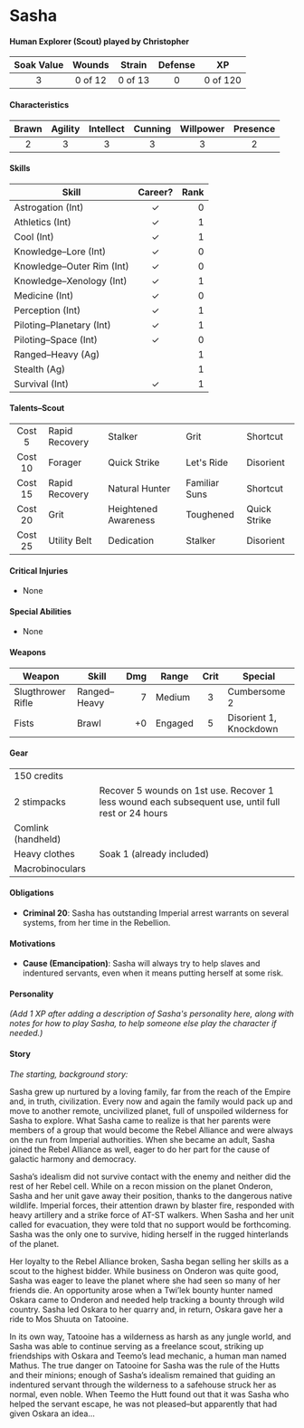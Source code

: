 # Sasha

#### Human Explorer (Scout) played by Christopher

| Soak Value | Wounds  | Strain  | Defense | XP       |
| :--------: | :-----: | :-----: | :-----: | :------: |
| 3          | 0 of 12 | 0 of 13 | 0       | 0 of 120 |

#### Characteristics
| Brawn | Agility | Intellect | Cunning | Willpower | Presence |
| :---: | :-----: | :-------: | :-----: | :-------: | :------: |
| 2     | 3       | 3         | 3       | 3         | 2        |

#### Skills
| Skill                     | Career?        | Rank |
| ------------------------- | :------------: | ---: |
| Astrogation (Int)         | ✓              |  0   |
| Athletics (Int)           | ✓              |  1   |
| Cool (Int)                | ✓              |  1   |
| Knowledge–Lore (Int)      | ✓              |  0   |
| Knowledge–Outer Rim (Int) | ✓              |  0   |
| Knowledge–Xenology (Int)  | ✓              |  1   |
| Medicine (Int)            | ✓              |  0   |
| Perception (Int)          | ✓              |  1   |
| Piloting–Planetary (Int)  | ✓              |  1   |
| Piloting–Space (Int)      | ✓              |  0   |
| Ranged–Heavy (Ag)         |                |  1   |
| Stealth (Ag)              |                |  1   |
| Survival (Int)            | ✓              |  1   |

#### Talents–Scout
|         |                |                      |               |              |
| :-----: | -------------- | -------------------- | ------------- | ------------ |
| Cost 5  | Rapid Recovery | Stalker              | Grit          | Shortcut     |
| Cost 10 | Forager        | Quick Strike         | Let's Ride    | Disorient    |
| Cost 15 | Rapid Recovery | Natural Hunter       | Familiar Suns | Shortcut     |
| Cost 20 | Grit           | Heightened Awareness | Toughened     | Quick Strike |
| Cost 25 | Utility Belt   | Dedication           | Stalker       | Disorient    |

#### Critical Injuries
- None

#### Special Abilities
- None

#### Weapons
| Weapon            | Skill        | Dmg | Range   | Crit | Special                |
| ----------------- | ------------ | --: | ------- | :--: | ---------------------- |
| Slugthrower Rifle | Ranged–Heavy |   7 | Medium  | 3    | Cumbersome 2           |
| Fists             | Brawl        |  +0 | Engaged | 5    | Disorient 1, Knockdown |

#### Gear
|                    |                                                                                                    |
| ------------------ | -------------------------------------------------------------------------------------------------- |
| 150 credits        |                                                                                                    |
| 2 stimpacks        | Recover 5 wounds on 1st use. Recover 1 less wound each subsequent use, until full rest or 24 hours |
| Comlink (handheld) |                                                                                                    |
| Heavy clothes      | Soak 1 (already included)                                                                          |
| Macrobinoculars    |                                                                                                    |

#### Obligations
- **Criminal 20**: Sasha has outstanding Imperial arrest warrants on several systems, from her time in the Rebellion.

#### Motivations
- **Cause (Emancipation)**: Sasha will always try to help slaves and indentured servants, even when it means putting herself at some risk.

#### Personality

_(Add 1 XP after adding a description of Sasha's personality here, along with notes for how to play Sasha, to help someone else play the character if needed.)_

#### Story

_The starting, background story:_

Sasha grew up nurtured by a loving family, far from the reach of the Empire
and, in truth, civilization. Every now and again the family would pack up and
move to another remote, uncivilized planet, full of unspoiled wilderness for
Sasha to explore. What Sasha came to realize is that her parents were
members of a group that would become the Rebel Alliance and were always
on the run from Imperial authorities. When she became an adult, Sasha joined
the Rebel Alliance as well, eager to do her part for the cause of galactic
harmony and democracy.

Sasha’s idealism did not survive contact with the enemy and neither did the
rest of her Rebel cell. While on a recon mission on the planet Onderon, Sasha
and her unit gave away their position, thanks to the dangerous native wildlife.
Imperial forces, their attention drawn by blaster fire, responded with heavy
artillery and a strike force of AT-ST walkers. When Sasha and her unit called for
evacuation, they were told that no support would be forthcoming. Sasha was
the only one to survive, hiding herself in the rugged hinterlands of the planet.

Her loyalty to the Rebel Alliance broken, Sasha began selling her skills as a scout
to the highest bidder. While business on Onderon was quite good, Sasha was
eager to leave the planet where she had seen so many of her friends die. An
opportunity arose when a Twi’lek bounty hunter named Oskara came to Onderon
and needed help tracking a bounty through wild country. Sasha led Oskara to her
quarry and, in return, Oskara gave her a ride to Mos Shuuta on Tatooine.

In its own way, Tatooine has a wilderness as harsh as any jungle world, and
Sasha was able to continue serving as a freelance scout, striking up friendships
with Oskara and Teemo’s lead mechanic, a human man named Mathus. The true
danger on Tatooine for Sasha was the rule of the Hutts and their minions; enough
of Sasha’s idealism remained that guiding an indentured servant through the
wilderness to a safehouse struck her as normal, even noble. When Teemo the
Hutt found out that it was Sasha who helped the servant escape, he was not
pleased–but apparently that had given Oskara an idea…

